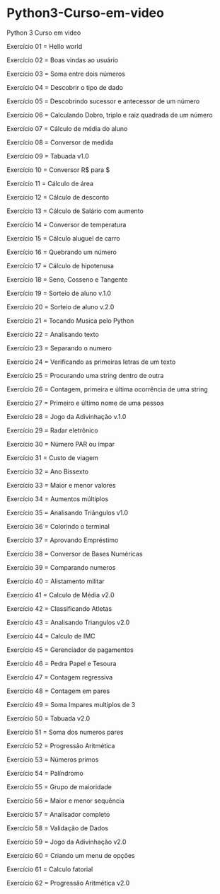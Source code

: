 # Python3-Curso-em-video
Python 3 Curso em video 

<p>Exercício 01 = Hello world
<p>Exercício 02 = Boas vindas ao usuário
<p>Exercício 03 = Soma entre dois números
<p>Exercício 04 = Descobrir o tipo de dado
<p>Exercício 05 = Descobrindo sucessor e antecessor de um número
<p>Exercício 06 = Calculando Dobro, triplo e raiz quadrada de um número
<p>Exercício 07 = Cálculo de média do aluno
<p>Exercício 08 = Conversor de medida
<p>Exercício 09 = Tabuada v1.0
<p>Exercício 10 = Conversor R$ para $ 
<p>Exercício 11 = Cálculo de área 
<p>Exercício 12 = Cálculo de desconto
<p>Exercício 13 = Cálculo de Salário com aumento
<p>Exercício 14 = Conversor de temperatura
<p>Exercício 15 = Cálculo aluguel de carro
<p>Exercício 16 = Quebrando um número 
<p>Exercício 17 = Cálculo de hipotenusa
<p>Exercício 18 = Seno, Cosseno e Tangente
<p>Exercício 19 = Sorteio de aluno v.1.0
<p>Exercício 20 = Sorteio de aluno v.2.0
<p>Exercício 21 = Tocando Musica pelo Python
<p>Exercício 22 = Analisando texto
<p>Exercício 23 = Separando o numero
<p>Exercício 24 = Verificando as primeiras letras de um texto
<p>Exercício 25 = Procurando uma string dentro de outra
<p>Exercício 26 = Contagem, primeira e última ocorrência de uma string
<p>Exercício 27 = Primeiro e último nome de uma pessoa
<p>Exercício 28 = Jogo da Adivinhação v.1.0
<p>Exercício 29 = Radar eletrônico
<p>Exercício 30 = Número PAR ou ímpar
<p>Exercício 31 = Custo de viagem
<p>Exercício 32 = Ano Bissexto
<p>Exercício 33 = Maior e menor valores
<p>Exercício 34 = Aumentos múltiplos
<p>Exercício 35 = Analisando Triângulos v1.0
<p>Exercício 36 = Colorindo o terminal
<p>Exercício 37 = Aprovando Empréstimo 
<p>Exercício 38 = Conversor de Bases Numéricas
<p>Exercício 39 = Comparando numeros
<p>Exercício 40 = Alistamento militar
<p>Exercício 41 = Calculo de Média v2.0
<p>Exercício 42 = Classificando Atletas
<p>Exercício 43 = Analisando Triangulos v2.0
<p>Exercício 44 = Calculo de IMC
<p>Exercício 45 = Gerenciador de pagamentos
<p>Exercício 46 = Pedra Papel e Tesoura
<p>Exercício 47 = Contagem regressiva
<p>Exercício 48 = Contagem em pares
<p>Exercício 49 = Soma Impares multiplos de 3
<p>Exercício 50 = Tabuada v2.0
<p>Exercício 51 = Soma dos numeros pares
<p>Exercício 52 = Progressão Aritmética
<p>Exercício 53 = Números primos
<p>Exercício 54 = Palíndromo
<p>Exercício 55 = Grupo de maioridade
<p>Exercício 56 = Maior e menor sequência
<p>Exercício 57 = Analisador completo
<p>Exercício 58 = Validação de Dados
<p>Exercício 59 = Jogo da Adivinhação v2.0
<p>Exercício 60 = Criando um menu de opções
<p>Exercício 61 = Calculo fatorial
<p>Exercício 62 = Progressão Aritmética v2.0
